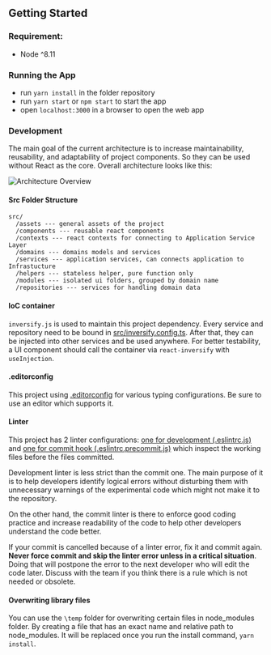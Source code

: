 ## Getting Started
### Requirement:
- Node ^8.11

### Running the App
- run `yarn install` in the folder repository
- run `yarn start` or `npm start` to start the app
- open `localhost:3000` in a browser to open the web app

### Development

The main goal of the current architecture is to increase maintainability, reusability, and adaptability of project components. So they can be used without React as the core. Overall architecture looks like this:

![Architecture Overview](./architecture.png)

#### Src Folder Structure
```
src/
  /assets --- general assets of the project
  /components --- reusable react components
  /contexts --- react contexts for connecting to Application Service Layer
  /domains --- domains models and services
  /services --- application services, can connects application to Infrastucture
  /helpers --- stateless helper, pure function only
  /modules --- isolated ui folders, grouped by domain name
  /repositories --- services for handling domain data
```

#### IoC container
`inversify.js` is used to maintain this project dependency. Every service and repository need to be bound in [src/inversify.config.ts](src/inversify.config.ts). After that, they can be injected into other services and be used anywhere. For better testability, a UI component should call the container via `react-inversify` with `useInjection`.

#### .editorconfig
This project using [.editorconfig](./.editorconfig) for various typing configurations. Be sure to use an editor which supports it.

#### Linter
This project has 2 linter configurations: [one for development (.eslintrc.js)](.eslintrc.js) and [one for commit hook (.eslintrc.precommit.js)](.eslintrc.precommit.js) which inspect the working files before the files committed.

Development linter is less strict than the commit one. The main purpose of it is to help developers identify logical errors without disturbing them with unnecessary warnings of the experimental code which might not make it to the repository.

On the other hand, the commit linter is there to enforce good coding practice and increase readability of the code to help other developers understand the code better.

If your commit is cancelled because of a linter error, fix it and commit again. **Never force commit and skip the linter error unless in a critical situation**. Doing that will postpone the error to the next developer who will edit the code later. Discuss with the team if you think there is a rule which is not needed or obsolete.

#### Overwriting library files
You can use the `\temp` folder for overwriting certain files in node_modules folder. By creating a file that has an exact name and relative path to node_modules. It will be replaced once you run the install command, `yarn install`.
